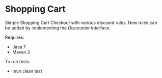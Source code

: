 Shopping Cart
=============

Simple Shopping Cart Checkout with various discount rules. New rules can be added by implementing
the _Discounter_ interface.


Requires:

* Java 7
* Maven 3


To run tests:

* mvn clean test
